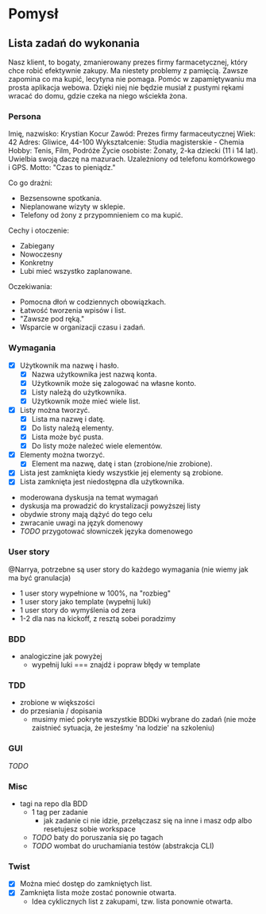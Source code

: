 # Pomysł

## Lista zadań do wykonania

Nasz klient, to bogaty, zmanierowany prezes firmy farmacetycznej, który chce robić efektywnie zakupy. Ma niestety problemy z pamięcią. Zawsze zapomina co ma kupić, lecytyna nie pomaga. Pomóc w zapamiętywaniu ma prosta aplikacja webowa. Dzięki niej nie będzie musiał z pustymi rękami wracać do domu, gdzie czeka na niego wściekła żona.

### Persona

Imię, nazwisko:   Krystian Kocur
Zawód:            Prezes firmy farmaceutycznej
Wiek:             42
Adres:            Gliwice, 44-100
Wykształcenie:    Studia magisterskie - Chemia
Hobby:            Tenis, Film, Podróże
Życie osobiste:   Żonaty, 2-ka dziecki (11 i 14 lat).
                  Uwielbia swoją daczę na mazurach.
                  Uzależniony od telefonu komórkowego i GPS.
Motto:            "Czas to pieniądz."

Co go drażni:
  - Bezsensowne spotkania.
  - Nieplanowane wizyty w sklepie.
  - Telefony od żony z przypomnieniem co ma kupić.

Cechy i otoczenie:
  - Zabiegany
  - Nowoczesny
  - Konkretny
  - Lubi mieć wszystko zaplanowane.

Oczekiwania:
  - Pomocna dłoń w codziennych obowiązkach.
  - Łatwość tworzenia wpisów i list.
  - "Zawsze pod ręką."
  - Wsparcie w organizacji czasu i zadań.

### Wymagania

- [x] Użytkownik ma nazwę i hasło.
  - [x] Nazwa użytkownika jest nazwą konta.
  - [x] Użytkownik może się zalogować na własne konto.
  - [x] Listy należą do użytkownika.
  - [x] Użytkownik może mieć wiele list.
- [x] Listy można tworzyć.
  - [x] Lista ma nazwę i datę.
  - [x] Do listy należą elementy.
  - [x] Lista może być pusta.
  - [x] Do listy może należeć wiele elementów.
- [x] Elementy można tworzyć.
  - [x] Element ma nazwę, datę i stan (zrobione/nie zrobione).
- [x] Lista jest zamknięta kiedy wszystkie jej elementy są zrobione.
- [x] Lista zamknięta jest niedostępna dla użytkownika.

- moderowana dyskusja na temat wymagań
 - dyskusja ma prowadzić do krystalizacji powyższej listy
 - obydwie strony mają dążyć do tego celu
 - zwracanie uwagi na język domenowy
 - *TODO* przygotować słowniczek języka domenowego

### User story
@Narrya, potrzebne są user story do każdego wymagania (nie wiemy jak ma być granulacja)

- 1 user story wypełnione w 100%, na "rozbieg"
- 1 user story jako template (wypełnij luki)
- 1 user story do wymyślenia od zera
- 1-2 dla nas na kickoff, z resztą sobei poradzimy

### BDD
- analogiczine jak powyżej
  - wypełnij luki === znajdź i popraw błędy w template

### TDD
- zrobione w większości
- do przesiania / dopisania
  - musimy mieć pokryte wszystkie BDDki wybrane do zadań (nie może zaistnieć sytuacja, że jesteśmy 'na lodzie' na szkoleniu)

### GUI
*TODO*

### Misc
- tagi na repo dla BDD
  - 1 tag per zadanie
    - jak zadanie ci nie idzie, przełączasz się na inne i masz odp albo resetujesz sobie workspace
  - *TODO* baty do poruszania się po tagach
  - *TODO* wombat do uruchamiania testów (abstrakcja CLI)

### Twist

- [x] Można mieć dostęp do zamkniętych list.
- [x] Zamknięta lista może zostać ponownie otwarta.
  - Idea cyklicznych list z zakupami, tzw. lista ponownie otwarta.
